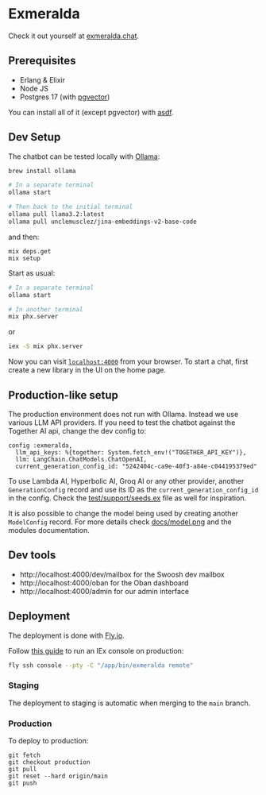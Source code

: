 # Exmeralda

Check it out yourself at [exmeralda.chat](https://exmeralda.chat).

## Prerequisites

- Erlang & Elixir
- Node JS
- Postgres 17 (with [pgvector](https://github.com/pgvector/pgvector))

You can install all of it (except pgvector) with [asdf](https://github.com/asdf-vm/asdf).

## Dev Setup

The chatbot can be tested locally with [Ollama](https://github.com/ollama/ollama):

```sh
brew install ollama

# In a separate terminal
ollama start

# Then back to the initial terminal
ollama pull llama3.2:latest
ollama pull unclemusclez/jina-embeddings-v2-base-code
```

and then:

```
mix deps.get
mix setup
```

Start as usual:

```sh
# In a separate terminal
ollama start

# In another terminal
mix phx.server
```

or

```sh
iex -S mix phx.server
```

Now you can visit [`localhost:4000`](http://localhost:4000) from your browser.
To start a chat, first create a new library in the UI on the home page.

## Production-like setup

The production environment does not run with Ollama. Instead we use various LLM API providers. If you need to test the chatbot against the Together AI api, change the dev config to:

```
config :exmeralda,
  llm_api_keys: %{together: System.fetch_env!("TOGETHER_API_KEY")},
  llm: LangChain.ChatModels.ChatOpenAI,
  current_generation_config_id: "5242404c-ca9e-40f3-a84e-c044195379ed"
```

To use Lambda AI, Hyperbolic AI, Groq AI or any other provider, another `GenerationConfig` record and use its ID as the `current_generation_config_id` in the config. Check the [test/support/seeds.ex](test/support/seeds.ex) file as well for inspiration.

It is also possible to change the model being used by creating another `ModelConfig` record. For more details check [docs/model.png](docs/model.png) and the modules documentation.


## Dev tools

- http://localhost:4000/dev/mailbox for the Swoosh dev mailbox
- http://localhost:4000/oban for the Oban dashboard
- http://localhost:4000/admin for our admin interface

## Deployment

The deployment is done with [Fly.io](https://fly.io/docs/elixir/).

Follow [this guide](https://fly.io/docs/elixir/the-basics/iex-into-running-app/) to run an IEx console on production:

```sh
fly ssh console --pty -C "/app/bin/exmeralda remote"
```


### Staging

The deployment to staging is automatic when merging to the `main` branch.

### Production

To deploy to production:

```
git fetch
git checkout production
git pull
git reset --hard origin/main
git push
```

